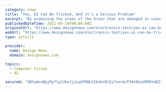 ```yaml
---
category: news
title: "Yes, AI Can Be Tricked, And it's a Serious Problem"
excerpt: "By examining the areas of the brain that are damaged in cases of visual agnosia, researchers are able to determine what structures play a role in object recognition. While artificial intelligence hasn't reached the levels of sophistication of the human ..."
publishedDateTime: 2021-05-19T00:00:00Z
originalUrl: "https://www.designnews.com/electronics-test/yes-ai-can-be-tricked-and-its-serious-problem"
webUrl: "https://www.designnews.com/electronics-test/yes-ai-can-be-tricked-and-its-serious-problem"
type: article

provider:
  name: Design News
  domain: designnews.com

topics:
  - Computer Vision
  - AI

secured: "XBYyWvvBpjMy7lqJJbeJjsLqhPONLhI8zb+BlQj7nx+H/P3At6bzd9PDYwBZ3bEEHQe6pKkXRiAo/ayuKi/fCpVjkr0aUyfi2Fh8Z5nicCPfLf4l1J2RqdfbIy6jeB1WJ+9odaDKgibl+QbEXyUfvGKY5c2G8uP+0b1PDKYiXs6rrGOr41R/P1PWm/fYWRch1ctv9p99xoBYoPZeEgGuYlBUhKpDGzsjyRY9X8TiVtqdJEwC0P/mz3KZ0xIrd1tYrG9uUpkcmMJD+XFTw/EbuoMqAvH/YGaIks0zdfoOMjZ8og+ilKxQQjMcjkvxyCDuzqv9x07ms3XkX2t8NP2LMXfnzTFUtd486acgnkvArE4=;92DHt10JouPTuHP/7bny1Q=="
---
```


